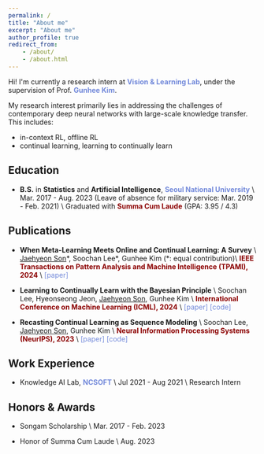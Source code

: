 ```yaml
---
permalink: /
title: "About me"
excerpt: "About me"
author_profile: true
redirect_from:
    - /about/
    - /about.html
---
```


Hi! I'm currently a research intern at <a href="https://vision.snu.ac.kr/" style="color: #7289da; text-decoration:none">**Vision & Learning Lab**</a>, under the supervision of Prof. <a href="https://vision.snu.ac.kr/gunhee/" style="color: #7289da; text-decoration:none">**Gunhee Kim**</a>.

My research interest primarily lies in addressing the challenges of contemporary deep neural networks with large-scale knowledge transfer.
This includes:
-   in-context RL, offline RL
-   continual learning, learning to continually learn

<!-- Here's my <a href="https://drive.google.com/file/d/1Vwdy9AjydgEzJSiGcJOn0VigXRFqRk4V/view" style="color: #7289da; text-decoration:none">**CV**. -->

## Education

-   **B.S.** in **Statistics** and **Artificial Intelligence**, <a href="https://en.snu.ac.kr/" style="color: #7289da; text-decoration: none;">**Seoul National University**</a> \\
    Mar. 2017 - Aug. 2023 (Leave of absence for military service: Mar. 2019 - Feb. 2021) \\
    Graduated with <span style="color:darkred">**Summa Cum Laude**</span> (GPA: 3.95 / 4.3)

<!-- ## Publication -->
## Publications

-   **When Meta-Learning Meets Online and Continual Learning: A Survey** \\
    <u>Jaehyeon Son</u>\*, Soochan Lee\*, Gunhee Kim (\*: equal contribution)\\
    <span style="color:darkred">**IEEE Transactions on Pattern Analysis and Machine Intelligence (TPAMI), 2024**</span> \\
    <a href="https://arxiv.org/abs/2311.05241" style="color: #7289da; text-decoration: none;">[paper]</a>

-   **Learning to Continually Learn with the Bayesian Principle** \\
    Soochan Lee, Hyeonseong Jeon, <u>Jaehyeon Son</u>, Gunhee Kim \\
    <span style="color:darkred">**International Conference on Machine Learning (ICML), 2024**</span> \\
    <a href="https://arxiv.org/abs/2405.18758" style="color: #7289da; text-decoration: none;">[paper]</a>
    <a href="https://github.com/soochan-lee/SB-MCL" style="color: #7289da; text-decoration: none;">[code]</a>

-   **Recasting Continual Learning as Sequence Modeling** \\
    Soochan Lee, <u>Jaehyeon Son</u>, Gunhee Kim \\
    <span style="color:darkred">**Neural Information Processing Systems (NeurIPS), 2023**</span> \\
    <a href="https://arxiv.org/abs/2310.11952" style="color: #7289da; text-decoration: none;">[paper]</a>
    <a href="https://github.com/soochan-lee/cl-as-seq" style="color: #7289da; text-decoration: none;">[code]</a>
    

## Work Experience

-   Knowledge AI Lab, <a href="https://kr.ncsoft.com/en/" style="color: #7289da; text-decoration: none;">**NCSOFT**</a> \\
    Jul 2021 - Aug 2021 \\
    Research Intern

## Honors & Awards

-   Songam Scholarship \\
    Mar. 2017 - Feb. 2023

-   Honor of Summa Cum Laude \\
    Aug. 2023